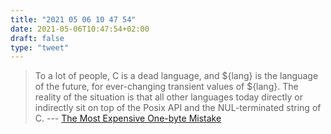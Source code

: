 ```yaml
---
title: "2021 05 06 10 47 54"
date: 2021-05-06T10:47:54+02:00
draft: false
type: "tweet"
---
```

> To a lot of people, C is a dead language, and ${lang} is the language of the future, for ever-changing transient values of ${lang}. The reality of the situation is that all other languages today directly or indirectly sit on top of the Posix API and the NUL-terminated string of C. --- [The Most Expensive One-byte Mistake](https://queue.acm.org/detail.cfm?id=2010365)
